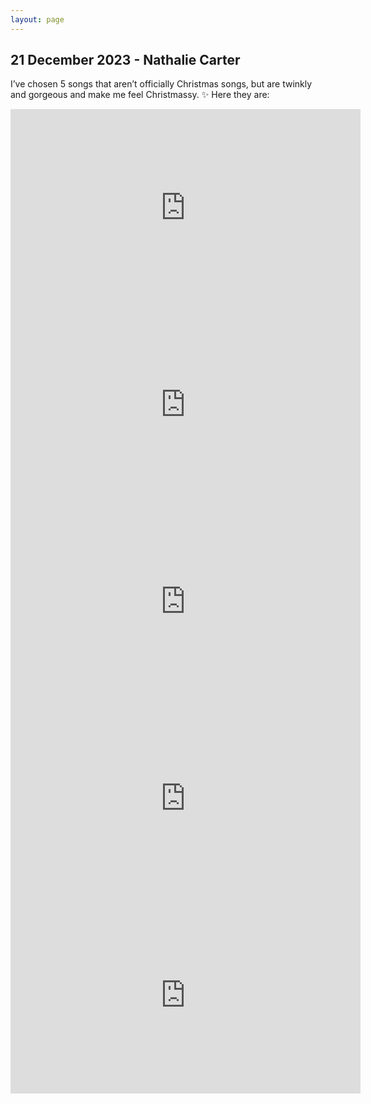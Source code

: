 ```yaml
---
layout: page
---
```


## 21 December 2023 - Nathalie Carter
I’ve chosen 5 songs that aren’t officially Christmas songs, but are twinkly and gorgeous and make me feel Christmassy. ✨
Here they are:
<iframe width="560" height="315" src="https://www.youtube-nocookie.com/embed/hemIjEd9CYk?si=o9LQkJrS6OSkM-yp" title="YouTube video player" frameborder="0" allow="accelerometer; autoplay; clipboard-write; encrypted-media; gyroscope; picture-in-picture; web-share" allowfullscreen></iframe>
<iframe width="560" height="315" src="https://www.youtube-nocookie.com/embed/Z1XT7Iw4b3Y?si=uR01jZiMPIwaHcD0" title="YouTube video player" frameborder="0" allow="accelerometer; autoplay; clipboard-write; encrypted-media; gyroscope; picture-in-picture; web-share" allowfullscreen></iframe>
<iframe width="560" height="315" src="https://www.youtube-nocookie.com/embed/GT4IC9fgxiw?si=0OICbIV1_LW-H2wn" title="YouTube video player" frameborder="0" allow="accelerometer; autoplay; clipboard-write; encrypted-media; gyroscope; picture-in-picture; web-share" allowfullscreen></iframe>
<iframe width="560" height="315" src="https://www.youtube-nocookie.com/embed/0doPriEMi2o?si=QdP1qKwBtgEbtxU_" title="YouTube video player" frameborder="0" allow="accelerometer; autoplay; clipboard-write; encrypted-media; gyroscope; picture-in-picture; web-share" allowfullscreen></iframe>
<iframe width="560" height="315" src="https://www.youtube-nocookie.com/embed/7CK1C-1NoCA?si=Ga5J_DACHQ1mzRzR" title="YouTube video player" frameborder="0" allow="accelerometer; autoplay; clipboard-write; encrypted-media; gyroscope; picture-in-picture; web-share" allowfullscreen></iframe>